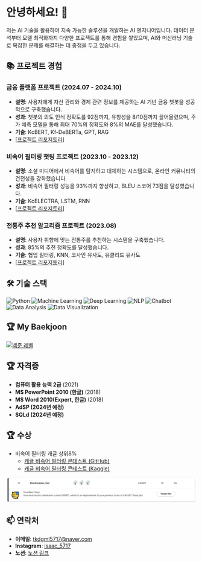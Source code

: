 # 안녕하세요! 👋
저는 AI 기술을 활용하여 지속 가능한 솔루션을 개발하는 AI 엔지니어입니다. 데이터 분석부터 모델 최적화까지 다양한 프로젝트를 통해 경험을 쌓았으며, AI와 머신러닝 기술로 복잡한 문제를 해결하는 데 중점을 두고 있습니다.

## 📚 프로젝트 경험

### 금융 플랫폼 프로젝트 (2024.07 - 2024.10)
- **설명**: 사용자에게 자산 관리와 경제 관련 정보를 제공하는 AI 기반 금융 챗봇을 성공적으로 구축했습니다.
- **성과**: 챗봇의 의도 인식 정확도를 92점까지, 유창성을 8/10점까지 끌어올렸으며, 주가 예측 모델을 통해 최대 70%의 정확도와 8%의 MAE를 달성했습니다.
- **기술**: KcBERT, Kf-DeBERTa, GPT, RAG
- [[프로젝트 리포지토리](https://github.com/LittlePrince327/AICC_MyAssetPlan.git)]

### 비속어 필터링 챗팅 프로젝트 (2023.10 - 2023.12)
- **설명**: 소셜 미디어에서 비속어를 탐지하고 대체하는 시스템으로, 온라인 커뮤니티의 건전성을 강화했습니다.
- **성과**: 비속어 필터링 성능을 93%까지 향상하고, BLEU 스코어 73점을 달성했습니다.
- **기술**: KcELECTRA, LSTM, RNN
- [[프로젝트 리포지토리](https://github.com/LittlePrince327/X_filter.git)]

### 전통주 추천 알고리즘 프로젝트 (2023.08)
- **설명**: 사용자 취향에 맞는 전통주를 추천하는 시스템을 구축했습니다.
- **성과**: 85%의 추천 정확도를 달성했습니다.
- **기술**: 협업 필터링, KNN, 코사인 유사도, 유클리드 유사도
- [[프로젝트 리포지토리](https://github.com/eunsol1023/Idle_cloud.git)]

## 🛠️ 기술 스택
![Python](https://img.shields.io/badge/Python-3776AB?style=flat-square&logo=python&logoColor=white)
![Machine Learning](https://img.shields.io/badge/Machine%20Learning-%235835CC.svg?style=flat-square)
![Deep Learning](https://img.shields.io/badge/Deep%20Learning-%235835CC.svg?style=flat-square)
![NLP](https://img.shields.io/badge/NLP-%235835CC.svg?style=flat-square)
![Chatbot](https://img.shields.io/badge/Chatbot-%23FFDD44.svg?style=flat-square)
![Data Analysis](https://img.shields.io/badge/Data%20Analysis-%2332CD32.svg?style=flat-square)
![Data Visualization](https://img.shields.io/badge/Data%20Visualization-%234B0082.svg?style=flat-square)

## 🏆 My Baekjoon
[![백준 레벨](https://mazassumnida.wtf/api/v2/generate_badge?boj=tkdgml5717)](https://solved.ac/profile/tkdgml5717)

  
## 🏆 자격증
- **컴퓨터 활용 능력 2급** (2021)
- **MS PowerPoint 2010 (한글)** (2018)
- **MS Word 2010(Expert, 한글)** (2018)
- **AdSP (2024년 예정)**
- **SQLd (2024년 예정)**

## 🏆 수상
- 비속어 필터링 캐글 상위8%
  - [캐글 비속어 필터링 콘테스트 (GitHub)](https://github.com/YukyungShim/Competition/tree/main/01_Korean%20Hate%20Speech%20Detection)  
  - [캐글 비속어 필터링 콘테스트 (Kaggle)](https://www.kaggle.com/competitions/korean-hate-speech-detection)

![Kaggle Contest Reward](https://github.com/LittlePrince327/LittlePrince327/blob/main/picture/kaggle_contest_reward.png?raw=true)

## 📫 연락처
- **이메일**: tkdgml5717@naver.com
- **Instagram**: [isaac_5717](https://www.instagram.com/isaac_5717/)
- **노션**: [노션 링크](https://plausible-sedum-d7d.notion.site/a0fade69cdbc4bc7897c891024a79794?pvs=4)
